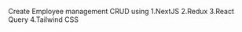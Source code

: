 Create Employee management CRUD using 
    1.NextJS
    2.Redux
    3.React Query
    4.Tailwind CSS